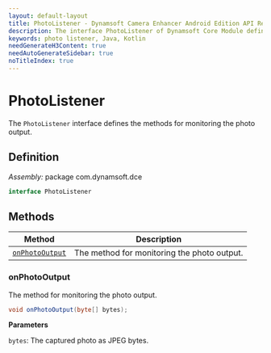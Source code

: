 ```yaml
---
layout: default-layout
title: PhotoListener - Dynamsoft Camera Enhancer Android Edition API Reference
description: The interface PhotoListener of Dynamsoft Core Module defines the methods for monitoring the photo output.
keywords: photo listener, Java, Kotlin
needGenerateH3Content: true
needAutoGenerateSidebar: true
noTitleIndex: true
---
```


# PhotoListener

The `PhotoListener` interface defines the methods for monitoring the photo output.

## Definition

*Assembly:* package com.dynamsoft.dce

```java
interface PhotoListener
```

## Methods

| Method | Description |
|------- |-------------|
| [`onPhotoOutput`](#onphotooutput) | The method for monitoring the photo output. |

### onPhotoOutput

The method for monitoring the photo output.

```java
void onPhotoOutput(byte[] bytes);
```

**Parameters**

`bytes`: The captured photo as JPEG bytes.
